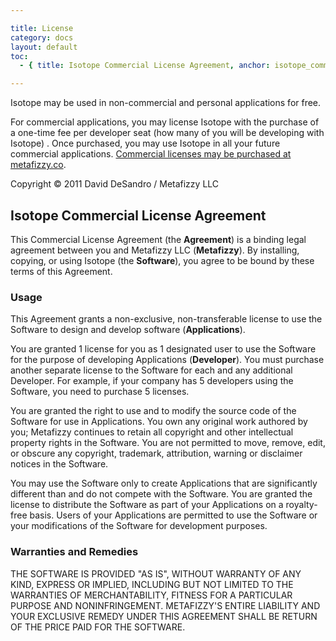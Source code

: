 ```yaml
---

title: License
category: docs
layout: default
toc:
  - { title: Isotope Commercial License Agreement, anchor: isotope_commercial_license_agreement }

---
```


Isotope may be used in non-commercial and personal applications for free.

For commercial applications, you may license Isotope with the purchase of a one-time fee per developer seat (how many of you will be developing with Isotope) . Once purchased, you may use Isotope in all your future commercial applications. [Commercial licenses may be purchased at metafizzy.co](http://metafizzy.co/#isotope-license).

Copyright &copy; 2011 David DeSandro / Metafizzy LLC

## Isotope Commercial License Agreement

This Commercial License Agreement (the **Agreement**) is a binding legal agreement between you and Metafizzy LLC (**Metafizzy**). By installing, copying, or using Isotope (the **Software**), you agree to be bound by these terms of this Agreement.

### Usage

This Agreement grants a non-exclusive, non-transferable license to use the Software to design and develop software (**Applications**).

You are granted 1 license for you as 1 designated user to use the Software for the purpose of developing Applications (**Developer**).  You must purchase another separate license to the Software for each and any additional Developer. For example, if your company has 5 developers using the Software, you need to purchase 5 licenses.

You are granted the right to use and to modify the source code of the Software for use in Applications.    You own any original work authored by you; Metafizzy continues to retain all copyright and other intellectual property rights in the Software.  You are not permitted to move, remove, edit, or obscure any copyright, trademark, attribution, warning or disclaimer notices in the Software.

You may use the Software only to create Applications that are significantly different than and do not compete with the Software. You are granted the license to distribute the Software as part of your Applications on a royalty-free basis. Users of your Applications are permitted to use the Software or your modifications of the Software for development purposes.

### Warranties and Remedies

THE SOFTWARE IS PROVIDED "AS IS", WITHOUT WARRANTY OF ANY KIND, EXPRESS OR
IMPLIED, INCLUDING BUT NOT LIMITED TO THE WARRANTIES OF MERCHANTABILITY,
FITNESS FOR A PARTICULAR PURPOSE AND NONINFRINGEMENT. METAFIZZY'S ENTIRE 
LIABILITY AND YOUR EXCLUSIVE REMEDY UNDER THIS AGREEMENT SHALL BE RETURN 
OF THE PRICE PAID FOR THE SOFTWARE.
